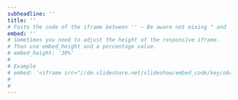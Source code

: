 ```yaml
---
subheadline: ''
title: ''
# Paste the code of the iframe between '' – Be aware not mixing " and '.
embed: ''
# Sometimes you need to adjust the height of the responsive iframe.
# Than use embed_height and a percentage value.
# embed_height: '30%'
#
# Example
# embed: '<iframe src="//de.slideshare.net/slideshow/embed_code/key/o6rzGasROdfoRL" width="595" height="485" frameborder="0" marginwidth="0" marginheight="0" scrolling="no" style="border:1px solid #CCC; border-width:1px; margin-bottom:5px; max-width: 100%;" allowfullscreen> </iframe>'
#
#
---
```


<!--more-->